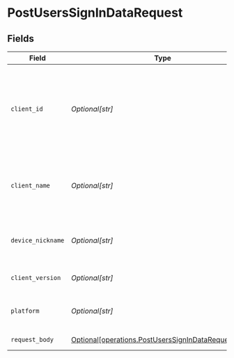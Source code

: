 # PostUsersSignInDataRequest


## Fields

| Field                                                                                                            | Type                                                                                                             | Required                                                                                                         | Description                                                                                                      | Example                                                                                                          |
| ---------------------------------------------------------------------------------------------------------------- | ---------------------------------------------------------------------------------------------------------------- | ---------------------------------------------------------------------------------------------------------------- | ---------------------------------------------------------------------------------------------------------------- | ---------------------------------------------------------------------------------------------------------------- |
| `client_id`                                                                                                      | *Optional[str]*                                                                                                  | :heavy_minus_sign:                                                                                               | An opaque identifier unique to the client (UUID, serial number, or other unique device ID)                       | 3381b62b-9ab7-4e37-827b-203e9809eb58                                                                             |
| `client_name`                                                                                                    | *Optional[str]*                                                                                                  | :heavy_minus_sign:                                                                                               | The name of the client application. (Plex Web, Plex Media Server, etc.)                                          | Plex for Roku                                                                                                    |
| `device_nickname`                                                                                                | *Optional[str]*                                                                                                  | :heavy_minus_sign:                                                                                               | A relatively friendly name for the client device                                                                 | Roku 3                                                                                                           |
| `client_version`                                                                                                 | *Optional[str]*                                                                                                  | :heavy_minus_sign:                                                                                               | The version of the client application.                                                                           | 2.4.1                                                                                                            |
| `platform`                                                                                                       | *Optional[str]*                                                                                                  | :heavy_minus_sign:                                                                                               | The platform of the client application.                                                                          | Roku                                                                                                             |
| `request_body`                                                                                                   | [Optional[operations.PostUsersSignInDataRequestBody]](../../models/operations/postuserssignindatarequestbody.md) | :heavy_minus_sign:                                                                                               | Login credentials                                                                                                |                                                                                                                  |